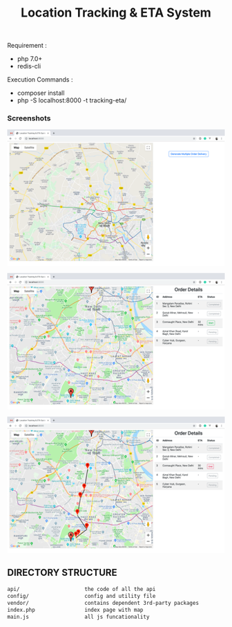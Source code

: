 <p align="center">
    <h1 align="center">Location Tracking & ETA System</h1>
    <br>
</p>

Requirement :
<ul>
    <li> php 7.0+
    <li> redis-cli
</ul>

Execution Commands :

<ul>
    <li> composer install
    <li> php -S localhost:8000 -t tracking-eta/
</ul>

<h3>Screenshots</h3>

![Landing Page](image/landing.png)

![Source and Destination](image/source_and_destination.png)

![Movement](image/movement.png)


DIRECTORY STRUCTURE
-------------------

```
api/                     the code of all the api
config/                  config and utility file
vendor/                  contains dependent 3rd-party packages
index.php                index page with map
main.js                  all js funcationality
```
